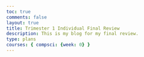 ```yaml
---
toc: true
comments: false
layout: true
title: Trimester 1 Individual Final Review 
description: This is my blog for my final review. 
type: plans
courses: { compsci: {week: 0} }
---
```



